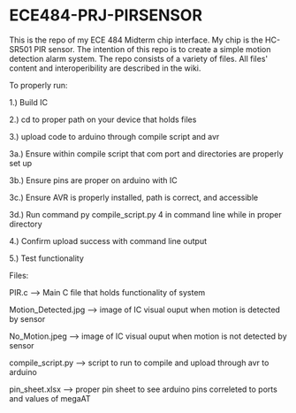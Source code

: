 # ECE484-PRJ-PIRSENSOR

This is the repo of my ECE 484 Midterm chip interface. My chip is the HC-SR501 PIR sensor. The intention of this repo is to create a simple motion detection alarm system. The repo consists of a variety of files. All files' content and interoperibility are described in the wiki.


To properly run:

1.) Build IC

2.) cd to proper path on your device that holds files

3.) upload code to arduino through compile script and avr

3a.) Ensure within compile script that com port and directories are properly set up

3b.) Ensure pins are proper on arduino with IC

3c.) Ensure AVR is properly installed, path is correct, and accessible

3d.) Run command py compile_script.py 4 in command line while in proper directory

4.) Confirm upload success with command line output

5.) Test functionality



Files:

PIR.c --> Main C file that holds functionality of system

Motion_Detected.jpg --> image of IC visual ouput when motion is detected by sensor

No_Motion.jpeg --> image of IC visual ouput when motion is not detected by sensor

compile_script.py --> script to run to compile and upload through avr to arduino

pin_sheet.xlsx --> proper pin sheet to see arduino pins correleted to ports and values of megaAT




